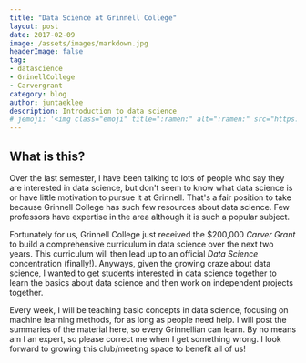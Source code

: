 ```yaml
---
title: "Data Science at Grinnell College"
layout: post
date: 2017-02-09
image: /assets/images/markdown.jpg
headerImage: false
tag:
- datascience
- GrinellCollege
- Carvergrant
category: blog
author: juntaeklee
description: Introduction to data science 
# jemoji: '<img class="emoji" title=":ramen:" alt=":ramen:" src="https://assets.github.com/images/icons/emoji/unicode/1f35c.png" height="20" width="20" align="absmiddle">'
---
```


## What is this?  

Over the last semester, I have been talking to lots of people who say they are interested in data science, but don't seem to know what data science is or have little motivation to pursue it at Grinnell. That's a fair position to take because Grinnell College has such few resources about data science. Few professors have expertise in the area although it is such a popular subject.

Fortunately for us, Grinnell College just received the $200,000 *Carver Grant* to build a comprehensive curriculum in data science over the next two years. This curriculum will then lead up to an official *Data Science* concentration (finally!). Anyways, given the growing craze about data science, I wanted to get students interested in data science together to learn the basics about data science and then work on independent projects together.

Every week, I will be teaching basic concepts in data science, focusing on machine learning methods, for as long as people need help. I will post the summaries of the material here, so every Grinnellian can learn. By no means am I an expert, so please correct me when I get something wrong. I look forward to growing this club/meeting space to benefit all of us!
